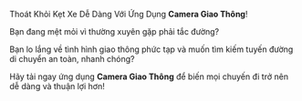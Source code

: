 Thoát Khỏi Kẹt Xe Dễ Dàng Với Ứng Dụng __Camera Giao Thông__!

Bạn đang mệt mỏi vì thường xuyên gặp phải tắc đường?

Bạn lo lắng về tình hình giao thông phức tạp và muốn tìm kiếm tuyến đường di chuyển an toàn, nhanh chóng?

Hãy tải ngay ứng dụng __Camera Giao Thông__ để biến mọi chuyến đi trở nên dễ dàng và thuận lợi hơn!
